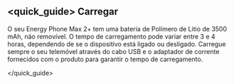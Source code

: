 ## <quick_guide> Carregar

O seu Energy Phone Max 2+ tem uma bateria de Polímero de Litio de 3500 mAh, não removível. O tempo de carregamento pode variar entre 3 e 4 horas, dependendo de se o dispositivo está ligado ou desligado. Carregue sempre o seu telemóvel através do cabo USB e o adaptador de corrente fornecidos com o produto para garantir o tempo de carregamento.

</quick_guide>
